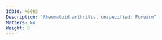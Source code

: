 ```yaml
---
ICD10: M0693
Description: "Rheumatoid arthritis, unspecified: Forearm"
Matters: No
Weight: 0
---
```

